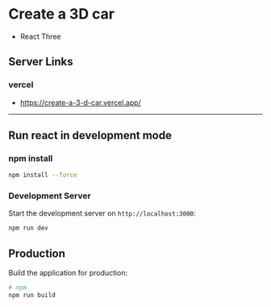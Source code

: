 # Create a 3D car

- React Three

## Server Links

### vercel

- https://create-a-3-d-car.vercel.app/

---

## Run react in development mode

### npm install

```sh
npm install --force
```

### Development Server

Start the development server on `http://localhost:3000`:

```sh
npm run dev
```

## Production

Build the application for production:

```bash
# npm
npm run build
```



<!--  
1. npx create-react-app create-a-3d-car --template minimal
2. cd create-a-3d-car
3. npm install three @react-three/fiber @react-three/drei @react-three/postprocessing
4. npm start
-->
